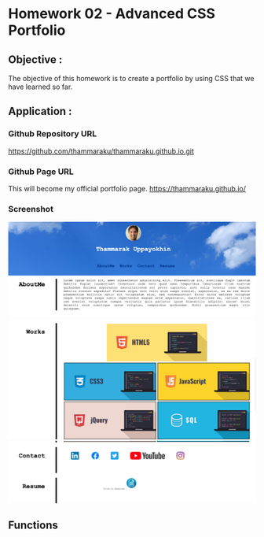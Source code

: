 # Homework 02 - Advanced CSS Portfolio

## Objective : 
The objective of this homework is to create a portfolio by using CSS that we have learned so far.


## Application :

### Github Repository URL
https://github.com/thammaraku/thammaraku.github.io.git

### Github Page URL
This will become my official portfolio page.
https://thammaraku.github.io/

### Screenshot

![Thammarak Portfolio Top](./assets/images/thammarak_portfolio_top.png)
![Thammarak Portfolio Middle](./assets/images/thammarak_portfolio_middle.png)
![Thammarak Portfolio Bottom](./assets/images/thammarak_portfolio_bottom.png)

## Functions










